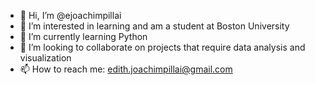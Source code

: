 - 👋 Hi, I’m @ejoachimpillai
- 👀 I’m interested in learning and am a student at Boston University
- 🌱 I’m currently learning Python
- 💞️ I’m looking to collaborate on projects that require data analysis and visualization
- 📫 How to reach me: edith.joachimpillai@gmail.com

<!---
ejoachimpillai/ejoachimpillai is a ✨ special ✨ repository because its `README.md` (this file) appears on your GitHub profile.
You can click the Preview link to take a look at your changes.
--->

